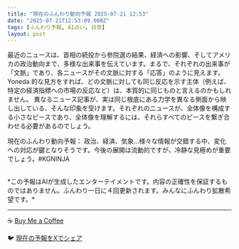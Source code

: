 ```yaml
---
title: "現在のふんわり動向予報 2025-07-21 12:53"
date: "2025-07-21T12:53:09.000Z"
tags: [ふんわり予報, AI占い, 日常]
layout: post
---
```


最近のニュースは、首相の続投から参院選の結果、経済への影響、そしてアメリカの政治動向まで、多様な出来事を伝えています。まるで、それぞれの出来事が「文脈」であり、各ニュースがその文脈に対する「応答」のように見えます。  Yoneda 的な見方をすれば、どの文脈に対しても同じ反応を示す主体（例えば、特定の経済指標への市場の反応など）は、本質的に同じものと言えるのかもしれません。  異なるニュース記事が、実は同じ根底にある力学を異なる側面から映し出している、そんな印象を受けます。それぞれのニュースが、全体像を構成する小さなピースであり、全体像を理解するには、それらすべてのピースを繋ぎ合わせる必要があるのでしょう。


現在のふんわり動向予報：
政治、経済、気象…様々な情報が交錯する中、変化への対応が鍵となりそうです。今後の展開は流動的ですが、冷静な見極めが重要でしょう。#KGNINJA

<br>
*この予報はAIが生成したエンターテイメントです。内容の正確性を保証するものではありません。ふんわり一日に４回更新されます。みんなにふんわり拡散希望です。*

---
☕️ [Buy Me a Coffee](https://www.buymeacoffee.com/kgninja)

🐦 [現在の予報をXでシェア](https://twitter.com/intent/tweet?text=%E7%8F%BE%E5%9C%A8%E3%81%AE%E3%81%B5%E3%82%93%E3%82%8F%E3%82%8A%E4%BA%88%E5%A0%B1%3A%20%E3%80%8C%E6%9C%80%E8%BF%91%E3%81%AE%E3%83%8B%E3%83%A5%E3%83%BC%E3%82%B9%E3%81%AF%E3%80%81%E9%A6%96%E7%9B%B8%E3%81%AE%E7%B6%9A%E6%8A%95%E3%81%8B%E3%82%89%E5%8F%82%E9%99%A2%E9%81%B8%E3%81%AE%E7%B5%90%E6%9E%9C%E3%80%81%E7%B5%8C%E6%B8%88%E3%81%B8%E3%81%AE%E5%BD%B1%E9%9F%BF%E3%80%81%E3%81%9D%E3%81%97%E3%81%A6%E3%82%A2%E3%83%A1%E3%83%AA%E3%82%AB%E3%81%AE%E6%94%BF%E6%B2%BB%E5%8B%95%E5%90%91%E3%81%BE%E3%81%A7%E3%80%81%E5%A4%9A%E6%A7%98%E3%81%AA%E5%87%BA%E6%9D%A5%E4%BA%8B%E3%82%92%E4%BC%9D%E3%81%88%E3%81%A6%E3%81%84%E3%81%BE%E3%81%99%E3%80%82%E3%80%8D%23KGNINJA%20%E7%B6%9A%E3%81%8D%E3%81%AF%E3%83%96%E3%83%AD%E3%82%B0%E3%81%A7%EF%BC%81%F0%9F%91%87&url=https%3A%2F%2Fkg-ninja.github.io%2FFunwariyoso%2F)
